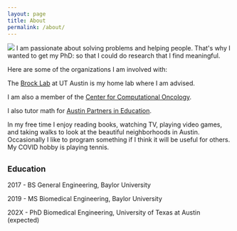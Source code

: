 ```yaml
---
layout: page
title: About
permalink: /about/
---
```

![](/assets/Headshot.png)
I am passionate about solving problems and helping people. That's why I wanted to get my PhD: so that I could do research that I find meaningful. 

Here are some of the organizations I am involved with:

The [Brock Lab](http://www.brocklab.com/) at UT Austin is my home lab where I am advised. 

I am also a member of the [Center for Computational Oncology](https://cco.oden.utexas.edu/).

I also tutor math for [Austin Partners in Education](https://austinpartners.org/). 

In my free time I enjoy reading books, watching TV, playing video games, and taking walks to look at the beautiful neighborhoods in Austin. Occasionally I like to program something if I think it will be useful for others. My COVID hobby is playing tennis.

## <small>Education</small>
2017 - BS General Engineering, Baylor University

2019 - MS Biomedical Engineering, Baylor University

202X - PhD Biomedical Engineering, University of Texas at Austin (expected)
